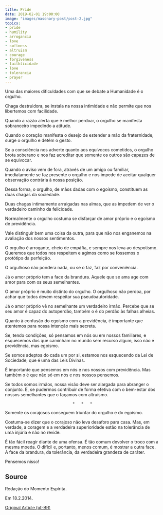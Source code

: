 ```yaml
---
title: Pride
date: 2019-02-01 19:00:00
image: "images/masonary-post/post-2.jpg"
topics: 
- pride
- humility
- arrogancia
- love
- softness
- altruism
- courage
- forgiveness
- faithlicidade
- love
- tolerancia
- prayer
---
```


Uma das maiores dificuldades com que se debate a Humanidade é o orgulho.

Chaga destruidora, se instala na nossa intimidade e não permite que nos
libertemos com facilidade.

Quando a razão alerta que é melhor perdoar, o orgulho se manifesta sobranceiro
impedindo a atitude.

Quando o coração manifesta o desejo de estender a mão da fraternidade, surge o
orgulho e detém o gesto.

Se a consciência nos adverte quanto aos equívocos cometidos, o orgulho brota
soberano e nos faz acreditar que somente os outros são capazes de se equivocar.

Quando o aviso vem de fora, através de um amigo ou familiar, imediatamente se
faz presente o orgulho e nos impede de aceitar qualquer observação contrária à
nossa posição.

Dessa forma, o orgulho, de mãos dadas com o egoísmo, constituem as duas chagas
da sociedade.

Duas chagas intimamente arraigadas nas almas, que as impedem de ver o
verdadeiro caminho da felicidade.

Normalmente o orgulho costuma se disfarçar de amor próprio e o egoísmo de
previdência.

Vale distinguir bem uma coisa da outra, para que não nos enganemos na avaliação
dos nossos sentimentos.

O orgulho é arrogante, cheio de empáfia, e sempre nos leva ao despotismo.
Queremos que todos nos respeitem e agimos como se fossemos o protótipo da
perfeição.

O orgulhoso não pondera nada, ou se o faz, faz por conveniência.

Já o amor próprio tem a face da brandura. Aquele que se ama age com amor para
com os seus semelhantes.

O amor próprio é muito distinto do orgulho. O orgulhoso não perdoa, por achar
que todos devem respeitar sua pseudoautoridade.

Já o amor próprio vê no semelhante um verdadeiro irmão. Percebe que se seu amor
é capaz do autoperdão, também o é do perdão às falhas alheias.

Quanto à confusão do egoísmo com a previdência, é importante que atentemos para
nossa intenção mais secreta.

Se, tendo condições, só pensamos em nós ou em nossos familiares, e esquecemos
dos que caminham no mundo sem recurso algum, isso não é previdência, mas
egoísmo.

Se somos adeptos do cada um por si, estamos nos esquecendo da Lei de Sociedade,
que é uma das Leis Divinas.

É importante que pensemos em nós e nos nossos com previdência. Mas também o é
que não só em nós e nos nossos pensemos.

Se todos somos irmãos, nossa visão deve ser alargada para abranger o conjunto.
E, se pudermos contribuir de forma efetiva com o bem-estar dos nossos
semelhantes que o façamos com altruísmo.

                                   *   *   *

Somente os corajosos conseguem triunfar do orgulho e do egoísmo.

Costuma-se dizer que o corajoso não leva desaforo para casa. Mas, em verdade, a
coragem e a verdadeira superioridade estão na tolerância de uma injúria e não
no revide.

É tão fácil reagir diante de uma ofensa. É tão comum devolver o troco com a
mesma moeda. O difícil e, portanto, menos comum, é mostrar a outra face. A face
da brandura, da tolerância, da verdadeira grandeza de caráter.

Pensemos nisso!

## Source
Redação do Momento Espírita.

Em 18.2.2014.

[Original Article (pt-BR)](http://momento.com.br/pt/ler_texto.php?id=4063)
